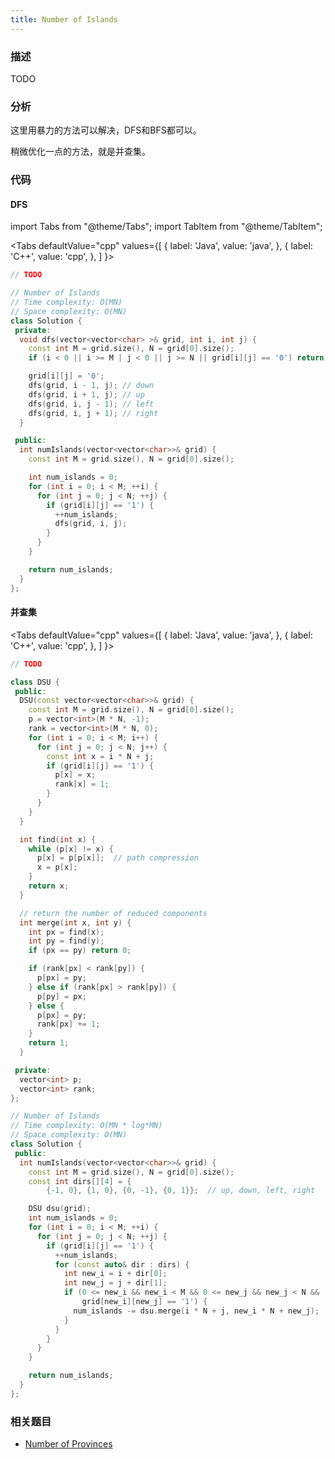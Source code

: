 ```yaml
---
title: Number of Islands
---
```


### 描述

TODO

### 分析

这里用暴力的方法可以解决，DFS和BFS都可以。

稍微优化一点的方法，就是并查集。

### 代码

#### DFS

import Tabs from "@theme/Tabs";
import TabItem from "@theme/TabItem";

<Tabs
defaultValue="cpp"
values={[
{ label: 'Java', value: 'java', },
{ label: 'C++', value: 'cpp', },
]
}>
<TabItem value="java">

```java
// TODO
```

</TabItem>
<TabItem value="cpp">

```cpp
// Number of Islands
// Time complexity: O(MN)
// Space complexity: O(MN)
class Solution {
 private:
  void dfs(vector<vector<char> >& grid, int i, int j) {
    const int M = grid.size(), N = grid[0].size();
    if (i < 0 || i >= M | j < 0 || j >= N || grid[i][j] == '0') return;

    grid[i][j] = '0';
    dfs(grid, i - 1, j); // down
    dfs(grid, i + 1, j); // up
    dfs(grid, i, j - 1); // left
    dfs(grid, i, j + 1); // right
  }

 public:
  int numIslands(vector<vector<char>>& grid) {
    const int M = grid.size(), N = grid[0].size();

    int num_islands = 0;
    for (int i = 0; i < M; ++i) {
      for (int j = 0; j < N; ++j) {
        if (grid[i][j] == '1') {
          ++num_islands;
          dfs(grid, i, j);
        }
      }
    }

    return num_islands;
  }
};
```

</TabItem>
</Tabs>

#### 并查集

<Tabs
defaultValue="cpp"
values={[
{ label: 'Java', value: 'java', },
{ label: 'C++', value: 'cpp', },
]
}>
<TabItem value="java">

```java
// TODO
```

</TabItem>
<TabItem value="cpp">

```cpp
class DSU {
 public:
  DSU(const vector<vector<char>>& grid) {
    const int M = grid.size(), N = grid[0].size();
    p = vector<int>(M * N, -1);
    rank = vector<int>(M * N, 0);
    for (int i = 0; i < M; i++) {
      for (int j = 0; j < N; j++) {
        const int x = i * N + j;
        if (grid[i][j] == '1') {
          p[x] = x;
          rank[x] = 1;
        }
      }
    }
  }

  int find(int x) {
    while (p[x] != x) {
      p[x] = p[p[x]];  // path compression
      x = p[x];
    }
    return x;
  }

  // return the number of reduced components
  int merge(int x, int y) {
    int px = find(x);
    int py = find(y);
    if (px == py) return 0;

    if (rank[px] < rank[py]) {
      p[px] = py;
    } else if (rank[px] > rank[py]) {
      p[py] = px;
    } else {
      p[px] = py;
      rank[px] += 1;
    }
    return 1;
  }

 private:
  vector<int> p;
  vector<int> rank;
};

// Number of Islands
// Time complexity: O(MN * log*MN)
// Space complexity: O(MN)
class Solution {
 public:
  int numIslands(vector<vector<char>>& grid) {
    const int M = grid.size(), N = grid[0].size();
    const int dirs[][4] = {
        {-1, 0}, {1, 0}, {0, -1}, {0, 1}};  // up, down, left, right

    DSU dsu(grid);
    int num_islands = 0;
    for (int i = 0; i < M; ++i) {
      for (int j = 0; j < N; ++j) {
        if (grid[i][j] == '1') {
          ++num_islands;
          for (const auto& dir : dirs) {
            int new_i = i + dir[0];
            int new_j = j + dir[1];
            if (0 <= new_i && new_i < M && 0 <= new_j && new_j < N &&
                grid[new_i][new_j] == '1') {
              num_islands -= dsu.merge(i * N + j, new_i * N + new_j);
            }
          }
        }
      }
    }

    return num_islands;
  }
};
```

</TabItem>
</Tabs>


### 相关题目

- [Number of Provinces](number-of-provinces.md)
